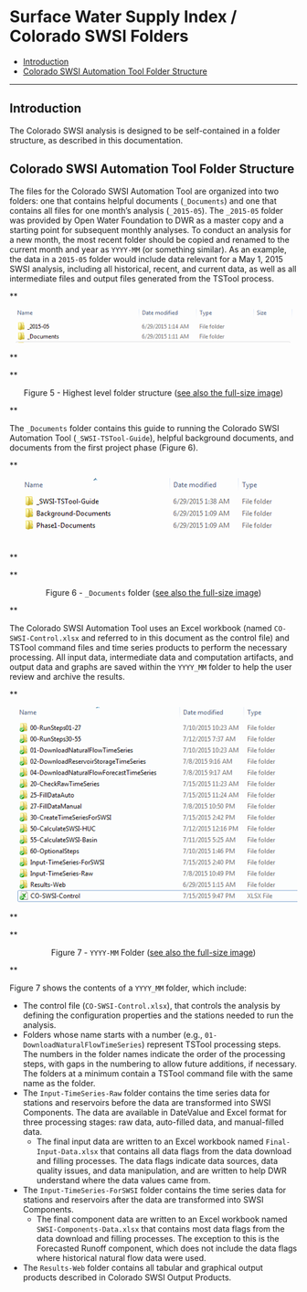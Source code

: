 # Surface Water Supply Index / Colorado SWSI Folders #

* [Introduction](#introduction)
* [Colorado SWSI Automation Tool Folder Structure](#colorado-swsi-automation-tool-folder-structure)

-----------

## Introduction ##

The Colorado SWSI analysis is designed to be self-contained in a folder structure,
as described in this documentation.

## Colorado SWSI Automation Tool Folder Structure ##

The files for the Colorado SWSI Automation Tool are organized into two folders:
one that contains helpful documents (`_Documents`) and one that contains all files for one month’s analysis (`_2015-05`).
The `_2015-05` folder was provided by Open Water Foundation to DWR as a master copy and a starting point for subsequent monthly analyses. 
To conduct an analysis for a new month, the most recent folder should be copied and
renamed to the current month and year as `YYYY-MM` (or something similar).
As an example, the data in a `2015-05` folder would include data relevant for a May 1, 2015 SWSI analysis,
including all historical, recent, and current data, as well as all intermediate files and output files generated from the TSTool process.
 
**<p style="text-align: center;">
![folder-highest](folder-highest.png)
</p>**

**<p style="text-align: center;">
Figure 5 - Highest level folder structure (<a href="../folder-highest.png">see also the full-size image</a>)
</p>**

The `_Documents` folder contains this guide to running the Colorado SWSI Automation Tool (`_SWSI-TSTool-Guide`),
helpful background documents, and documents from the first project phase (Figure 6).
 
**<p style="text-align: center;">
![folder-documents](folder-documents.png)
</p>**

**<p style="text-align: center;">
Figure 6 - `_Documents` folder (<a href="../folder-documents.png">see also the full-size image</a>)
</p>**

The Colorado SWSI Automation Tool uses an Excel workbook (named `CO-SWSI-Control.xlsx` and referred to in
this document as the control file) and TSTool command files and time series products to perform the necessary processing.
All input data, intermediate data and computation artifacts,
and output data and graphs are saved within the `YYYY_MM` folder to help the user review and archive the results.
 
**<p style="text-align: center;">
![folder-yyyy-mm](folder-yyyy-mm.png)
</p>**

**<p style="text-align: center;">
Figure 7 - `YYYY-MM` Folder (<a href="../folder-yyyy-mm.png">see also the full-size image</a>)
</p>**

Figure 7 shows the contents of a `YYYY_MM` folder, which include:

* The control file (`CO-SWSI-Control.xlsx`), that controls the analysis by defining the
  configuration properties and the stations needed to run the analysis. 
* Folders whose name starts with a number (e.g., `01-DownloadNaturalFlowTimeSeries`) represent TSTool processing steps.
  The numbers in the folder names indicate the order of the processing steps,
  with gaps in the numbering to allow future additions, if necessary.
  The folders at a minimum contain a TSTool command file with the same name as the folder.
* The `Input-TimeSeries-Raw` folder contains the time series data for stations and reservoirs
  before the data are transformed into SWSI Components.
  The data are available in DateValue and Excel format for three processing stages: raw data,
  auto-filled data, and manual-filled data.
    + The final input data are written to an Excel workbook named `Final-Input-Data.xlsx`
      that contains all data flags from the data download and filling processes.
      The data flags indicate data sources, data quality issues,
      and data manipulation, and are written to help DWR understand where the data values came from.
* The `Input-TimeSeries-ForSWSI` folder contains the time series data for stations and
  reservoirs after the data are transformed into SWSI Components. 
    + The final component data are written to an Excel workbook named `SWSI-Components-Data.xlsx`
      that contains most data flags from the data download and filling processes.
      The exception to this is the Forecasted Runoff component,
      which does not include the data flags where historical natural flow data were used. 
* The `Results-Web` folder contains all tabular and graphical output products described in Colorado SWSI Output Products.
